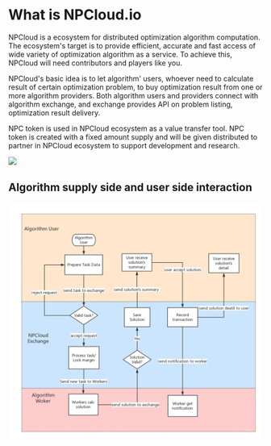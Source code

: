 # What is NPCloud.io

NPCloud is a ecosystem for distributed optimization algorithm computation.
The ecosystem's target is to provide efficient, accurate and fast access of
wide variety of optimization algorithm as a service. To achieve this, NPCloud
will need contributors and players like you.

NPCloud's basic idea is to let algorithm' users, whoever need to calculate
result of certain optimization problem, to buy optimization result from
 one or more algorithm providers. Both algorithm users and providers connect with algorithm
 exchange, and exchange provides API on problem listing, optimization result
 delivery.


 NPC token is used in NPCloud ecosystem as a value transfer tool. NPC token
 is created with a fixed amount supply and will be given distributed to
 partner in NPCloud ecosystem to support development and research.

![](http://npcloud.io/assets/images/system_arch.png)

## Algorithm supply side and user side interaction

![](assets/flowchart.png)